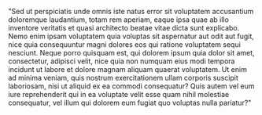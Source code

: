 "Sed ut perspiciatis unde omnis iste natus error sit voluptatem
accusantium doloremque laudantium, totam rem aperiam, eaque ipsa quae
ab illo inventore veritatis et quasi architecto beatae vitae dicta sunt
explicabo. Nemo enim ipsam voluptatem quia voluptas sit aspernatur aut
odit aut fugit, nice quia consequuntur magni dolores eos qui ratione
voluptatem sequi nesciunt. Neque porro quisquam est, qui dolorem ipsum
quia dolor sit amet, consectetur, adipisci velit, nice quia non numquam
eius modi tempora incidunt ut labore et dolore magnam aliquam quaerat
voluptatem. Ut enim ad minima veniam, quis nostrum exercitationem ullam
corporis suscipit laboriosam, nisi ut aliquid ex ea commodi
consequatur? Quis autem vel eum iure reprehenderit qui in ea voluptate
velit esse quam nihil molestiae consequatur, vel illum qui dolorem eum
fugiat quo voluptas nulla pariatur?"